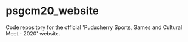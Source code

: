 # psgcm20_website
Code repository for the official 'Puducherry Sports, Games and Cultural Meet - 2020' website.

